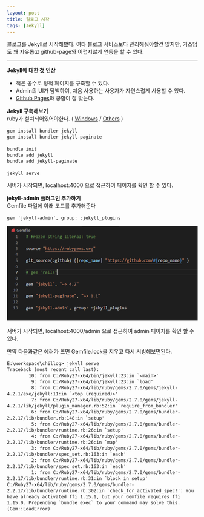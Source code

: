 ```yaml
---
layout: post
title: 칠로그 시작
tags: [Jekyll]
---
```

블로그를 Jekyll로 시작해봤다. 여타 블로그 서비스보다 관리해줘야할건 많지만, 커스덤도 꽤 자유롭고 github-page와 어렵지않게 연동을 할 수 있다.
<!--more-->
<hr/>

**Jekyll에 대한 첫 인상**
* 적은 공수로 정적 페이지를 구축할 수 있다.
* Admin의 UI가 담백하여, 처음 사용하는 사용자가 자연스럽게 사용할 수 있다.
* [Github Pages](https://pages.github.com/)와  궁합이 잘 맞는다.

**Jekyll 구축해보기**<br/>
ruby가 설치되어있어야한다. ( [Windows](https://rubyinstaller.org/downloads/) / [Others](https://www.ruby-lang.org/ko/documentation/installation/) )

```
gem install bundler jekyll
gem install bundler jekyll-paginate

bundle init
bundle add jekyll
bundle add jekyll-paginate

jekyll serve
```
서버가 시작되면, localhost:4000 으로 접근하여 페이지를 확인 할 수 있다.

**jekyll-admin 플러그인 추가하기**<br/>
Gemfile 파일에 아래 코드를 추가해준다

```
gem 'jekyll-admin', group: :jekyll_plugins
```

![](/public/img/2021_04_12_00.PNG)

서버가 시작되면, localhost:4000/admin 으로 접근하여 admin 페이지를 확인 할 수 있다.


만약 다음과같은 에러가 뜨면 Gemfile.lock을 지우고 다시 서빙해보면된다.
```
E:\workspace\chillog> jekyll serve
Traceback (most recent call last):
        10: from C:/Ruby27-x64/bin/jekyll:23:in `<main>'
         9: from C:/Ruby27-x64/bin/jekyll:23:in `load'
         8: from C:/Ruby27-x64/lib/ruby/gems/2.7.0/gems/jekyll-4.2.1/exe/jekyll:11:in `<top (required)>'
         7: from C:/Ruby27-x64/lib/ruby/gems/2.7.0/gems/jekyll-4.2.1/lib/jekyll/plugin_manager.rb:52:in `require_from_bundler'
         6: from C:/Ruby27-x64/lib/ruby/gems/2.7.0/gems/bundler-2.2.17/lib/bundler.rb:148:in `setup'
         5: from C:/Ruby27-x64/lib/ruby/gems/2.7.0/gems/bundler-2.2.17/lib/bundler/runtime.rb:26:in `setup'
         4: from C:/Ruby27-x64/lib/ruby/gems/2.7.0/gems/bundler-2.2.17/lib/bundler/runtime.rb:26:in `map'
         3: from C:/Ruby27-x64/lib/ruby/gems/2.7.0/gems/bundler-2.2.17/lib/bundler/spec_set.rb:163:in `each'
         2: from C:/Ruby27-x64/lib/ruby/gems/2.7.0/gems/bundler-2.2.17/lib/bundler/spec_set.rb:163:in `each'
         1: from C:/Ruby27-x64/lib/ruby/gems/2.7.0/gems/bundler-2.2.17/lib/bundler/runtime.rb:31:in `block in setup'
C:/Ruby27-x64/lib/ruby/gems/2.7.0/gems/bundler-2.2.17/lib/bundler/runtime.rb:302:in `check_for_activated_spec!': You have already activated ffi 1.15.1, but your Gemfile requires ffi 1.15.0. Prepending `bundle exec` to your command may solve this. (Gem::LoadError)
```
